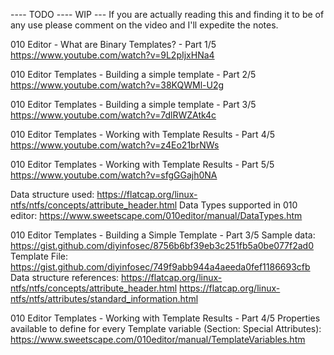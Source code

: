 ---- TODO ---- WIP --- If you are actually reading this and finding it to be of any use please comment on the video and I'll expedite the notes. 

010 Editor - What are Binary Templates? - Part 1/5
https://www.youtube.com/watch?v=9L2pIjxHNa4


010 Editor Templates - Building a simple template - Part 2/5
https://www.youtube.com/watch?v=38KQWMl-U2g

010 Editor Templates - Building a simple template - Part 3/5
https://www.youtube.com/watch?v=7dlRWZAtk4c

010 Editor Templates - Working with Template Results - Part 4/5
https://www.youtube.com/watch?v=z4Eo21brNWs

010 Editor Templates - Working with Template Results - Part 5/5
https://www.youtube.com/watch?v=sfgGGajh0NA

Data structure  used: https://flatcap.org/linux-ntfs/ntfs/concepts/attribute_header.html
Data Types supported in 010 editor: https://www.sweetscape.com/010editor/manual/DataTypes.htm


010 Editor Templates - Building a Simple Template - Part 3/5
Sample data: https://gist.github.com/diyinfosec/8756b6bf39eb3c251fb5a0be077f2ad0
Template File: https://gist.github.com/diyinfosec/749f9abb944a4aeeda0fef1186693cfb
Data structure references: 
https://flatcap.org/linux-ntfs/ntfs/concepts/attribute_header.html
https://flatcap.org/linux-ntfs/ntfs/attributes/standard_information.html

010 Editor Templates - Working with Template Results - Part 4/5
Properties available to define for every Template variable (Section: Special Attributes):
https://www.sweetscape.com/010editor/manual/TemplateVariables.htm
